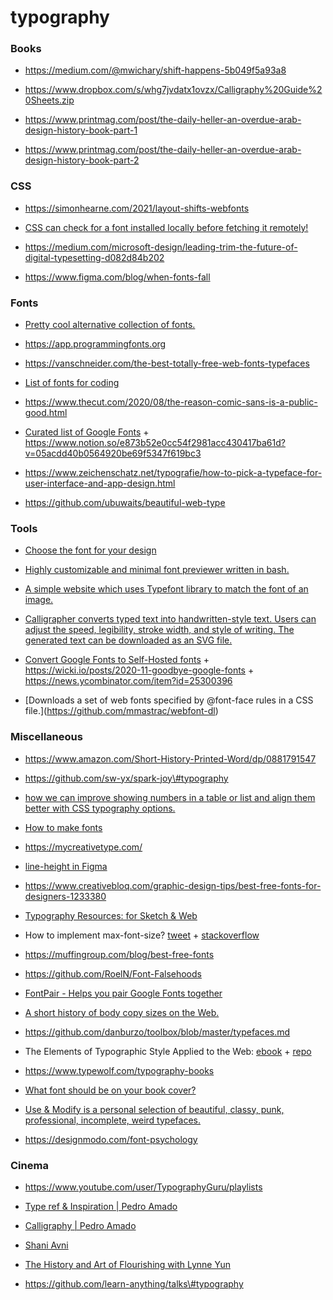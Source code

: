 typography
==========

### Books

-   https://medium.com/@mwichary/shift-happens-5b049f5a93a8

<!-- -->

-   https://www.dropbox.com/s/whg7jvdatx1ovzx/Calligraphy%20Guide%20Sheets.zip

<!-- -->

-   https://www.printmag.com/post/the-daily-heller-an-overdue-arab-design-history-book-part-1

<!-- -->

-   https://www.printmag.com/post/the-daily-heller-an-overdue-arab-design-history-book-part-2

### CSS

-   https://simonhearne.com/2021/layout-shifts-webfonts

<!-- -->

-   [CSS can check for a font installed locally before fetching it remotely!](https://twitter.com/argyleink/status/1223026734817087488)

<!-- -->

-   https://medium.com/microsoft-design/leading-trim-the-future-of-digital-typesetting-d082d84b202

<!-- -->

-   https://www.figma.com/blog/when-fonts-fall

### Fonts

-   [Pretty cool alternative collection of fonts.](https://typespecimens.io/)

<!-- -->

-   https://app.programmingfonts.org

<!-- -->

-   https://vanschneider.com/the-best-totally-free-web-fonts-typefaces

<!-- -->

-   [List of fonts for coding](https://github.com/Gaafar/dev-fonts)

<!-- -->

-   https://www.thecut.com/2020/08/the-reason-comic-sans-is-a-public-good.html

<!-- -->

-   [Curated list of Google Fonts](https://twitter.com/mackenziechild/status/1332384565835534336) + https://www.notion.so/e873b52e0cc54f2981acc430417ba61d?v=05acdd40b0564920be69f5347f619bc3

<!-- -->

-   https://www.zeichenschatz.net/typografie/how-to-pick-a-typeface-for-user-interface-and-app-design.html

<!-- -->

-   https://github.com/ubuwaits/beautiful-web-type

### Tools

-   [Choose the font for your design](https://fontflipper.com/)

<!-- -->

-   [Highly customizable and minimal font previewer written in bash.](https://github.com/sdushantha/fontpreview)

<!-- -->

-   [A simple website which uses Typefont library to match the font of an image.](https://github.com/dcorvasce/typefont-matcher)

<!-- -->

-   [Calligrapher converts typed text into handwritten-style text. Users can adjust the speed, legibility, stroke width, and style of writing. The generated text can be downloaded as an SVG file.](https://www.calligrapher.ai/)

<!-- -->

-   [Convert Google Fonts to Self-Hosted fonts](https://wicki.io/google-fonts-converter) + https://wicki.io/posts/2020-11-goodbye-google-fonts + https://news.ycombinator.com/item?id=25300396

<!-- -->

-   \[Downloads a set of web fonts specified by @font-face rules in a CSS file.\](https://github.com/mmastrac/webfont-dl)

### Miscellaneous

-   https://www.amazon.com/Short-History-Printed-Word/dp/0881791547

<!-- -->

-   https://github.com/sw-yx/spark-joy\#typography

<!-- -->

-   [how we can improve showing numbers in a table or list and align them better with CSS typography options.](https://www.robinrendle.com/notes/the-smallest-difference.html)

<!-- -->

-   [How to make fonts](https://twitter.com/hellonehha/status/1195987851252363264)

<!-- -->

-   https://mycreativetype.com/

<!-- -->

-   [line-height in Figma](https://twitter.com/argyleink/status/1206439509719564288)

<!-- -->

-   https://www.creativebloq.com/graphic-design-tips/best-free-fonts-for-designers-1233380

<!-- -->

-   [Typography Resources: for Sketch & Web](https://pnowell.com/net-typography)

<!-- -->

-   How to implement max-font-size? [tweet](https://twitter.com/starsandrobots/status/1199757377286754309) + [stackoverflow](https://stackoverflow.com/questions/40528290/how-to-implement-max-font-size/53146935#53146935)

<!-- -->

-   https://muffingroup.com/blog/best-free-fonts

<!-- -->

-   https://github.com/RoelN/Font-Falsehoods

<!-- -->

-   [FontPair - Helps you pair Google Fonts together](https://fontpair.co/)

<!-- -->

-   [A short history of body copy sizes on the Web.](https://fvsch.com/body-copy-sizes)

<!-- -->

-   https://github.com/danburzo/toolbox/blob/master/typefaces.md

<!-- -->

-   The Elements of Typographic Style Applied to the Web: [ebook](http://webtypography.net/toc) + [repo](https://github.com/clagnut/webtypography)

<!-- -->

-   https://www.typewolf.com/typography-books

<!-- -->

-   [What font should be on your book cover?](https://twitter.com/PulpLibrarian/status/1222125153066323968)

<!-- -->

-   [Use & Modify is a personal selection of beautiful, classy, punk, professional, incomplete, weird typefaces.](https://usemodify.com/)

<!-- -->

-   https://designmodo.com/font-psychology

### Cinema

-   https://www.youtube.com/user/TypographyGuru/playlists

<!-- -->

-   [Type ref & Inspiration | Pedro Amado](https://www.youtube.com/playlist?list=PLEz9y19-UrRajPM9PTV4xZK8h5x6fzeLG)

<!-- -->

-   [Calligraphy | Pedro Amado](https://www.youtube.com/playlist?list=PLEz9y19-UrRYtG5jiDmlOlsTXnZJ7HKN6)

<!-- -->

-   [Shani Avni](https://www.shaniavni.com/#comp-jjrbxl0r)

<!-- -->

-   [The History and Art of Flourishing with Lynne Yun](https://www.crowdcast.io/e/history-of-flourishing)

<!-- -->

-   https://github.com/learn-anything/talks\#typography
